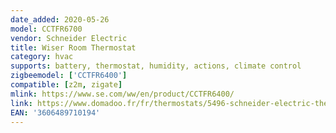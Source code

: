 ```yaml
---
date_added: 2020-05-26
model: CCTFR6700
vendor: Schneider Electric 
title: Wiser Room Thermostat
category: hvac
supports: battery, thermostat, humidity, actions, climate control
zigbeemodel: ['CCTFR6400']
compatible: [z2m, zigate]
mlink: https://www.se.com/ww/en/product/CCTFR6400/
link: https://www.domadoo.fr/fr/thermostats/5496-schneider-electric-thermostat-d-ambiance-connecte-zigbee-30-wiser-3606489710194.html
EAN: '3606489710194'
---
```

